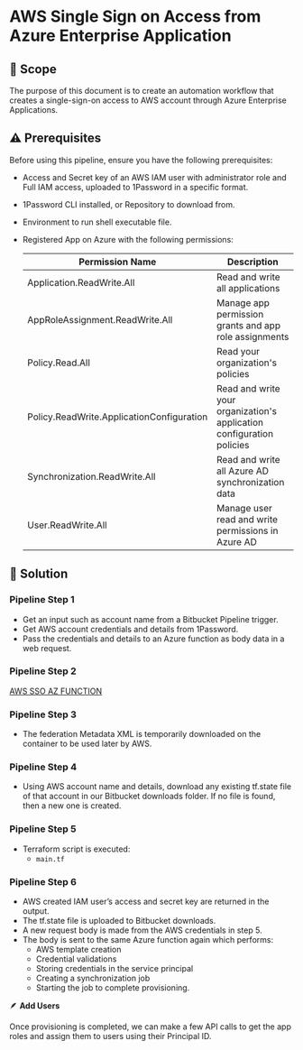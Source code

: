 # AWS Single Sign on Access from Azure Enterprise Application

## :abacus: Scope

The purpose of this document is to create an automation workflow that creates a single-sign-on access to AWS account through Azure Enterprise Applications.

## :warning: Prerequisites

Before using this pipeline, ensure you have the following prerequisites:

- Access and Secret key of an AWS IAM user with administrator role and Full IAM access, uploaded to 1Password in a specific format.
- 1Password CLI installed, or Repository to download from.
- Environment to run shell executable file.
- Registered App on Azure with the following permissions:

  | Permission Name                                  | Description                                                   |
  | -------------------------------------------------- | ------------------------------------------------------------- |
  | Application.ReadWrite.All                         | Read and write all applications                               |
  | AppRoleAssignment.ReadWrite.All                    | Manage app permission grants and app role assignments         |
  | Policy.Read.All                                    | Read your organization's policies                             |
  | Policy.ReadWrite.ApplicationConfiguration         | Read and write your organization's application configuration policies |
  | Synchronization.ReadWrite.All                      | Read and write all Azure AD synchronization data              |
  | User.ReadWrite.All                                 | Manage user read and write permissions in Azure AD            |

## :seedling: Solution 

### Pipeline Step 1

- Get an input such as account name from a Bitbucket Pipeline trigger.
- Get AWS account credentials and details from 1Password.
- Pass the credentials and details to an Azure function as body data in a web request.

### Pipeline Step 2

 [AWS SSO AZ FUNCTION](https://github.com/ahmedraufofficial/AWS-Single-Sign-On-Azure-AZFunction-2)

### Pipeline Step 3

- The federation Metadata XML is temporarily downloaded on the container to be used later by AWS.

### Pipeline Step 4

- Using AWS account name and details, download any existing tf.state file of that account in our Bitbucket downloads folder. If no file is found, then a new one is created.

### Pipeline Step 5

- Terraform script is executed:
  - `main.tf`

### Pipeline Step 6

- AWS created IAM user’s access and secret key are returned in the output.
- The tf.state file is uploaded to Bitbucket downloads.
- A new request body is made from the AWS credentials in step 5.
- The body is sent to the same Azure function again which performs:
  - AWS template creation
  - Credential validations
  - Storing credentials in the service principal
  - Creating a synchronization job
  - Starting the job to complete provisioning.

:feather: **Add Users**

Once provisioning is completed, we can make a few API calls to get the app roles and assign them to users using their Principal ID.
